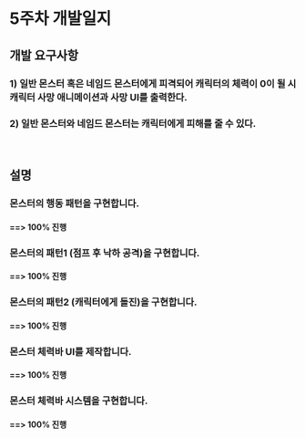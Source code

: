 # 5주차 개발일지

## 개발 요구사항

### 1) 일반 몬스터 혹은 네임드 몬스터에게 피격되어 캐릭터의 체력이 0이 될 시 캐릭터 사망 애니메이션과 사망 UI를 출력한다.
### 2) 일반 몬스터와 네임드 몬스터는 캐릭터에게 피해를 줄 수 있다.

<br>

## 설명

### 몬스터의 행동 패턴을 구현합니다.
#### ==> 100% 진행
### 몬스터의 패턴1 (점프 후 낙하 공격)을 구현합니다.
#### ==> 100% 진행
### 몬스터의 패턴2 (캐릭터에게 돌진)을 구현합니다.
#### ==> 100% 진행
### 몬스터 체력바 UI를 제작합니다.
#### ==> 100% 진행
### 몬스터 체력바 시스템을 구현합니다.
#### ==> 100% 진행
